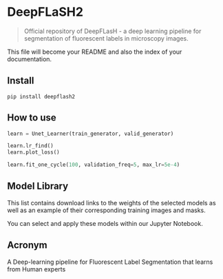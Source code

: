 # DeepFLaSH2
> Official repository of DeepFLasH - a deep learning pipeline for segmentation of fluorescent labels in microscopy images.


This file will become your README and also the index of your documentation.

## Install

`pip install deepflash2`

## How to use

```python
learn = Unet_Learner(train_generator, valid_generator)
```

```python
learn.lr_find()
learn.plot_loss()
```

```python
learn.fit_one_cycle(100, validation_freq=5, max_lr=5e-4)
```

## Model Library

This list contains download links to the weights of the selected models as well as an example of their corresponding training images and masks.

You can select and apply these models within our Jupyter Notebook.

## Acronym

A Deep-learning pipeline for Fluorescent Label Segmentation that learns from Human experts
